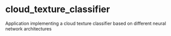 # cloud_texture_classifier
Application implementing a cloud texture classifier based on different neural network architectures
